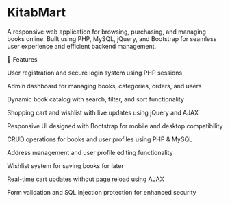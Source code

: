 # KitabMart
A responsive web application for browsing, purchasing, and managing books online. Built using PHP, MySQL, jQuery, and Bootstrap for seamless user experience and efficient backend management.

🔧 Features

User registration and secure login system using PHP sessions

Admin dashboard for managing books, categories, orders, and users

Dynamic book catalog with search, filter, and sort functionality

Shopping cart and wishlist with live updates using jQuery and AJAX

Responsive UI designed with Bootstrap for mobile and desktop compatibility

CRUD operations for books and user profiles using PHP & MySQL

Address management and user profile editing functionality

Wishlist system for saving books for later

Real-time cart updates without page reload using AJAX

Form validation and SQL injection protection for enhanced security
